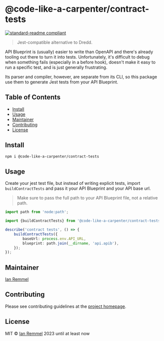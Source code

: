 # @code-like-a-carpenter/contract-tests

[![standard-readme compliant](https://img.shields.io/badge/readme%20style-standard-brightgreen.svg?style=flat-square)](https://github.com/RichardLitt/standard-readme)

> Jest-compatible alternative to Dredd.

API Blueprint is (usually) easier to write than OpenAPI and there's already
tooling out there to turn it into tests. Unfortunately, it's difficult to debug
when something fails (especially in a before hook), doesn't make it easy to run
a specific test, and is just generally frustrating.

Its parser and compiler, however, are separate from its CLI, so this package use
them to generate Jest tests from your API Blueprint.

## Table of Contents

-   [Install](#install)
-   [Usage](#usage)
-   [Maintainer](#maintainer)
-   [Contributing](#contributing)
-   [License](#license)

## Install

```bash
npm i @code-like-a-carpenter/contract-tests
```

## Usage

Create your jest test file, but instead of writing explicit tests, import
`buildContractTests` and pass it your API Blueprint and your API base url.

> Make sure to pass the full path to your API Blueprint file, not a relative
> path.

```ts
import path from 'node:path';

import {buildContractTests} from '@code-like-a-carpenter/contract-tests';

describe('contract tests', () => {
    buildContractTests({
        baseUrl: process.env.API_URL,
        blueprint: path.join(__dirname, 'api.apib'),
    });
});
```

## Maintainer

[Ian Remmel](https://www.ianwremmel.com)

## Contributing

Please see contributing guidelines at the
[project homepage](https://www.github.com/code-like-a-carpenter/workbench/).

## License

MIT © [Ian Remmel](https://www.ianwremmel.com) 2023 until at least now
